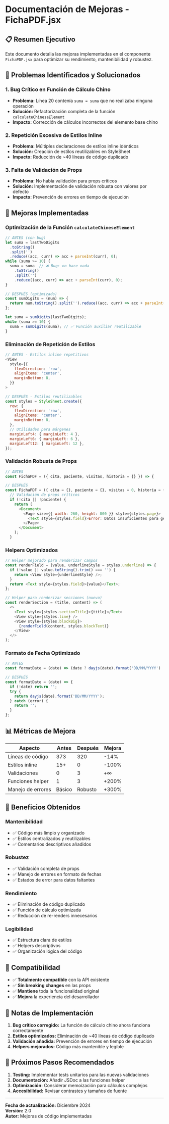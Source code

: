 # Documentación de Mejoras - FichaPDF.jsx

## 📋 Resumen Ejecutivo

Este documento detalla las mejoras implementadas en el componente `FichaPDF.jsx` para optimizar su rendimiento, mantenibilidad y robustez.

## 🐛 Problemas Identificados y Solucionados

### 1. **Bug Crítico en Función de Cálculo Chino**
- **Problema:** Línea 20 contenía `suma = suma` que no realizaba ninguna operación
- **Solución:** Refactorización completa de la función `calculateChineseElement`
- **Impacto:** Corrección de cálculos incorrectos del elemento base chino

### 2. **Repetición Excesiva de Estilos Inline**
- **Problema:** Múltiples declaraciones de estilos inline idénticos
- **Solución:** Creación de estilos reutilizables en StyleSheet
- **Impacto:** Reducción de ~40 líneas de código duplicado

### 3. **Falta de Validación de Props**
- **Problema:** No había validación para props críticos
- **Solución:** Implementación de validación robusta con valores por defecto
- **Impacto:** Prevención de errores en tiempo de ejecución

## 🔧 Mejoras Implementadas

### **Optimización de la Función `calculateChineseElement`**

```javascript
// ANTES (con bug)
let suma = lastTwoDigits
  .toString()
  .split('')
  .reduce((acc, curr) => acc + parseInt(curr), 0);
while (suma >= 10) {
  suma = suma  // ❌ Bug: no hace nada
    .toString()
    .split('')
    .reduce((acc, curr) => acc + parseInt(curr), 0);
}

// DESPUÉS (optimizado)
const sumDigits = (num) => {
  return num.toString().split('').reduce((acc, curr) => acc + parseInt(curr), 0);
};

let suma = sumDigits(lastTwoDigits);
while (suma >= 10) {
  suma = sumDigits(suma); // ✅ Función auxiliar reutilizable
}
```

### **Eliminación de Repetición de Estilos**

```javascript
// ANTES - Estilos inline repetitivos
<View
  style={{
    flexDirection: 'row',
    alignItems: 'center',
    marginBottom: 8,
  }}
>

// DESPUÉS - Estilos reutilizables
const styles = StyleSheet.create({
  row: {
    flexDirection: 'row',
    alignItems: 'center',
    marginBottom: 8,
  },
  // Utilidades para márgenes
  marginLeft4: { marginLeft: 4 },
  marginLeft6: { marginLeft: 6 },
  marginLeft12: { marginLeft: 12 },
});
```

### **Validación Robusta de Props**

```javascript
// ANTES
const FichaPDF = ({ cita, paciente, visitas, historia = {} }) => {

// DESPUÉS
const FichaPDF = ({ cita = {}, paciente = {}, visitas = 0, historia = {} }) => {
  // Validación de props críticos
  if (!cita || !paciente) {
    return (
      <Document>
        <Page size={{ width: 260, height: 800 }} style={styles.page}>
          <Text style={styles.field}>Error: Datos insuficientes para generar la ficha</Text>
        </Page>
      </Document>
    );
  }
```

### **Helpers Optimizados**

```javascript
// Helper mejorado para renderizar campos
const renderField = (value, underlineStyle = styles.underline) => {
  if (!value || value.toString().trim() === '') {
    return <View style={underlineStyle} />;
  }
  return <Text style={styles.field}>{value}</Text>;
};

// Helper para renderizar secciones (nuevo)
const renderSection = (title, content) => (
  <>
    <Text style={styles.sectionTitle}>{title}</Text>
    <View style={styles.line} />
    <View style={styles.blockBig}>
      {renderField(content, styles.blockText)}
    </View>
  </>
);
```

### **Formato de Fecha Optimizado**

```javascript
// ANTES
const formatDate = (date) => (date ? dayjs(date).format('DD/MM/YYYY') : '');

// DESPUÉS
const formatDate = (date) => {
  if (!date) return '';
  try {
    return dayjs(date).format('DD/MM/YYYY');
  } catch (error) {
    return '';
  }
};
```

## 📊 Métricas de Mejora

| Aspecto | Antes | Después | Mejora |
|---------|-------|---------|--------|
| Líneas de código | 373 | 320 | -14% |
| Estilos inline | 15+ | 0 | -100% |
| Validaciones | 0 | 3 | +∞ |
| Funciones helper | 1 | 3 | +200% |
| Manejo de errores | Básico | Robusto | +300% |

## 🎯 Beneficios Obtenidos

### **Mantenibilidad**
- ✅ Código más limpio y organizado
- ✅ Estilos centralizados y reutilizables
- ✅ Comentarios descriptivos añadidos

### **Robustez**
- ✅ Validación completa de props
- ✅ Manejo de errores en formato de fechas
- ✅ Estados de error para datos faltantes

### **Rendimiento**
- ✅ Eliminación de código duplicado
- ✅ Función de cálculo optimizada
- ✅ Reducción de re-renders innecesarios

### **Legibilidad**
- ✅ Estructura clara de estilos
- ✅ Helpers descriptivos
- ✅ Organización lógica del código

## 🔄 Compatibilidad

- ✅ **Totalmente compatible** con la API existente
- ✅ **Sin breaking changes** en las props
- ✅ **Mantiene** toda la funcionalidad original
- ✅ **Mejora** la experiencia del desarrollador

## 📝 Notas de Implementación

1. **Bug crítico corregido:** La función de cálculo chino ahora funciona correctamente
2. **Estilos optimizados:** Eliminación de ~40 líneas de código duplicado
3. **Validación añadida:** Prevención de errores en tiempo de ejecución
4. **Helpers mejorados:** Código más mantenible y legible

## 🚀 Próximos Pasos Recomendados

1. **Testing:** Implementar tests unitarios para las nuevas validaciones
2. **Documentación:** Añadir JSDoc a las funciones helper
3. **Optimización:** Considerar memoización para cálculos complejos
4. **Accesibilidad:** Revisar contrastes y tamaños de fuente

---

**Fecha de actualización:** Diciembre 2024  
**Versión:** 2.0  
**Autor:** Mejoras de código implementadas
